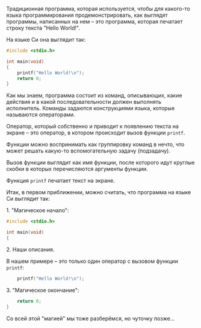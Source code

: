 Традиционная программа, которая используется, чтобы для какого-то языка программирования продемонстрировать, как выглядят программы, написанных на нем – это программа, которая печатает строку текста "Hello World!".

На языке Си она выглядит так:

```c
#include <stdio.h>

int main(void)
{
    printf("Hello World!\n");
    return 0;
}
```

Как мы знаем, программа состоит из команд, описывающих, какие действия и в какой последовательности должен выполнять исполнитель. Команды задаются конструкциями языка, которые называются операторами.

Оператор, который собственно и приводит к появлению текста на экране – это оператор, в котором происходит вызов функции `printf`.

Функции можно воспринимать как группировку команд в нечто, что может решать какую-то вспомогательную задачу (подзадачу).

Вызов функции выглядит как имя функции, после которого идут круглые скобки в которых перечисляются аргументы функции.

Функция `printf` печатает текст на экране.

Итак, в первом приближении, можно считать, что программа на языке Си выглядит так:

1\. "Магическое начало":

```c {after: '}'}
#include <stdio.h>

int main(void)
{
```

2\. Наши описания.

В нашем примере – это только один оператор с вызовом функции `printf`:

```c
    printf("Hello World!\n");
```

3\. "Магическое окончание":

```c
    return 0;
}
```

Со всей этой "магией" мы тоже разберёмся, но чуточку позже...
